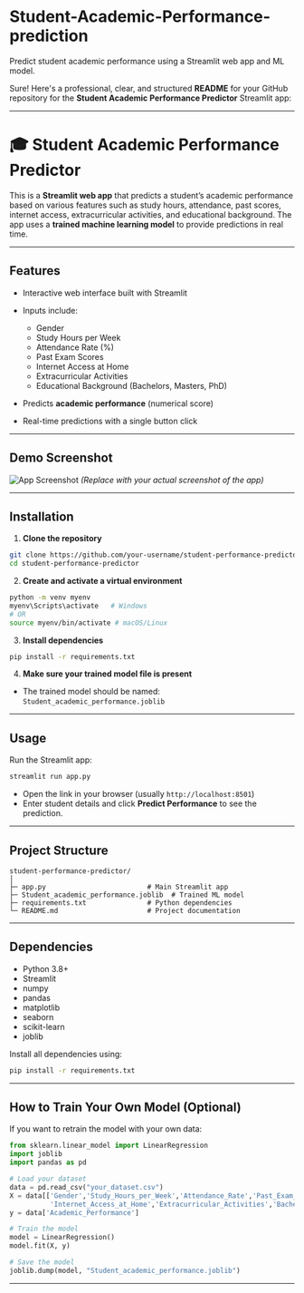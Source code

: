 # Student-Academic-Performance-prediction
Predict student academic performance using a Streamlit web app and ML model.

Sure! Here's a professional, clear, and structured **README** for your GitHub repository for the **Student Academic Performance Predictor** Streamlit app:

---

# 🎓 Student Academic Performance Predictor

This is a **Streamlit web app** that predicts a student’s academic performance based on various features such as study hours, attendance, past scores, internet access, extracurricular activities, and educational background. The app uses a **trained machine learning model** to provide predictions in real time.

---

## **Features**

* Interactive web interface built with Streamlit
* Inputs include:

  * Gender
  * Study Hours per Week
  * Attendance Rate (%)
  * Past Exam Scores
  * Internet Access at Home
  * Extracurricular Activities
  * Educational Background (Bachelors, Masters, PhD)
* Predicts **academic performance** (numerical score)
* Real-time predictions with a single button click

---

## **Demo Screenshot**

![App Screenshot](screenshot.png)
*(Replace with your actual screenshot of the app)*

---

## **Installation**

1. **Clone the repository**

```bash
git clone https://github.com/your-username/student-performance-predictor.git
cd student-performance-predictor
```

2. **Create and activate a virtual environment**

```bash
python -m venv myenv
myenv\Scripts\activate   # Windows
# OR
source myenv/bin/activate # macOS/Linux
```

3. **Install dependencies**

```bash
pip install -r requirements.txt
```

4. **Make sure your trained model file is present**

* The trained model should be named: `Student_academic_performance.joblib`

---

## **Usage**

Run the Streamlit app:

```bash
streamlit run app.py
```

* Open the link in your browser (usually `http://localhost:8501`)
* Enter student details and click **Predict Performance** to see the prediction.

---

## **Project Structure**

```
student-performance-predictor/
│
├─ app.py                         # Main Streamlit app
├─ Student_academic_performance.joblib  # Trained ML model
├─ requirements.txt               # Python dependencies
└─ README.md                      # Project documentation
```

---

## **Dependencies**

* Python 3.8+
* Streamlit
* numpy
* pandas
* matplotlib
* seaborn
* scikit-learn
* joblib

Install all dependencies using:

```bash
pip install -r requirements.txt
```

---

## **How to Train Your Own Model (Optional)**

If you want to retrain the model with your own data:

```python
from sklearn.linear_model import LinearRegression
import joblib
import pandas as pd

# Load your dataset
data = pd.read_csv("your_dataset.csv")
X = data[['Gender','Study_Hours_per_Week','Attendance_Rate','Past_Exam_Scores',
          'Internet_Access_at_Home','Extracurricular_Activities','Bachelors','Masters','PhD']]
y = data['Academic_Performance']

# Train the model
model = LinearRegression()
model.fit(X, y)

# Save the model
joblib.dump(model, "Student_academic_performance.joblib")
```

---




